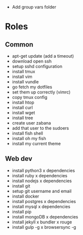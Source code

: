- Add group vars folder


# Roles

## Common

- apt-get update (add a timeout)
- download open ssh
- setup sshd configuration
- install tmux
- install vim
- install vundle
- go fetch my dotfiles
- set them up correctly (vimrc)
- copy tmux config
- install htop
- install curl
- install wget
- install tree
- create user zabana
- add that user to the sudoers
- install fish shell
- install oh my fish
- install my current theme


## Web dev
- install python3 x dependencies
- install ruby x dependencies
- install nodejs x dependencies
- install git
- setup git username and email
- install docker
- install postgres x dependencies
- install mysql x dependencies
- install pip
- install mongoDB x dependencies
- install jekyll x bundler x rouge
- install gulp -g x browsersync -g


